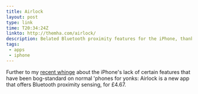 ```yaml
---
title: Airlock
layout: post
type: link
time: T20:34:24Z
linkto: http://themha.com/airlock/
description: Belated Bluetooth proximity features for the iPhone, thanks to Airlock
tags:
 - apps
 - iphone
---
```

Further to my [recent whinge](http://mottr.am/2009/11/19/belated-realisation/) about the iPhone's lack of certain features that have been bog-standard on normal 'phones for yonks: Airlock is a new app that offers Bluetooth proximity sensing, for £4.67.